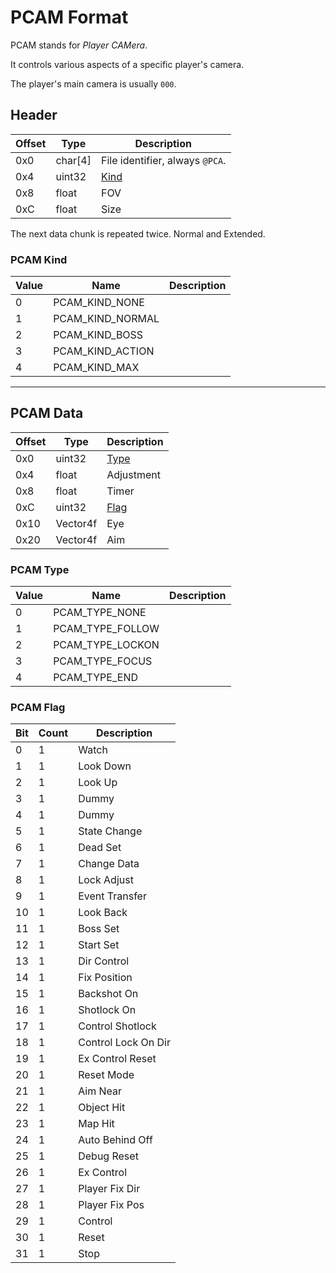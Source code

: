 # PCAM Format

PCAM stands for *Player CAMera*.

It controls various aspects of a specific player's camera.

The player's main camera is usually `000`.

## Header

| Offset | Type  | Description
|--------|-------|------------
| 0x0     | char[4]   | File identifier, always `@PCA`.
| 0x4     | uint32  | [Kind](#PCAM-Kind)
| 0x8     | float  | FOV
| 0xC     | float  | Size

The next data chunk is repeated twice. Normal and Extended.

### PCAM Kind

| Value | Name  | Description
|--------|-------|------------
| 0     | PCAM_KIND_NONE   | 
| 1     | PCAM_KIND_NORMAL   | 
| 2     | PCAM_KIND_BOSS   | 
| 3     | PCAM_KIND_ACTION   | 
| 4     | PCAM_KIND_MAX   | 

---

## PCAM Data

| Offset | Type  | Description
|--------|-------|------------
| 0x0     | uint32   | [Type](#PCAM-Type)
| 0x4     | float   | Adjustment
| 0x8     | float   | Timer
| 0xC     | uint32   | [Flag](#PCAM-Flag)
| 0x10     | Vector4f   | Eye
| 0x20     | Vector4f   | Aim

### PCAM Type

| Value | Name  | Description
|--------|-------|------------
| 0     | PCAM_TYPE_NONE   | 
| 1     | PCAM_TYPE_FOLLOW   | 
| 2     | PCAM_TYPE_LOCKON   | 
| 3     | PCAM_TYPE_FOCUS   | 
| 4     | PCAM_TYPE_END   | 

### PCAM Flag

| Bit | Count | Description 
|-----|-------|-------------
|  0 | 1 | Watch
|  1 | 1 | Look Down
|  2 | 1 | Look Up
|  3 | 1 | Dummy
|  4 | 1 | Dummy
|  5 | 1 | State Change
|  6 | 1 | Dead Set
|  7 | 1 | Change Data
|  8 | 1 | Lock Adjust
|  9 | 1 | Event Transfer
| 10 | 1 | Look Back
| 11 | 1 | Boss Set
| 12 | 1 | Start Set
| 13 | 1 | Dir Control
| 14 | 1 | Fix Position
| 15 | 1 | Backshot On
| 16 | 1 | Shotlock On
| 17 | 1 | Control Shotlock
| 18 | 1 | Control Lock On Dir
| 19 | 1 | Ex Control Reset
| 20 | 1 | Reset Mode
| 21 | 1 | Aim Near
| 22 | 1 | Object Hit
| 23 | 1 | Map Hit
| 24 | 1 | Auto Behind Off
| 25 | 1 | Debug Reset
| 26 | 1 | Ex Control
| 27 | 1 | Player Fix Dir
| 28 | 1 | Player Fix Pos
| 29 | 1 | Control
| 30 | 1 | Reset
| 31 | 1 | Stop